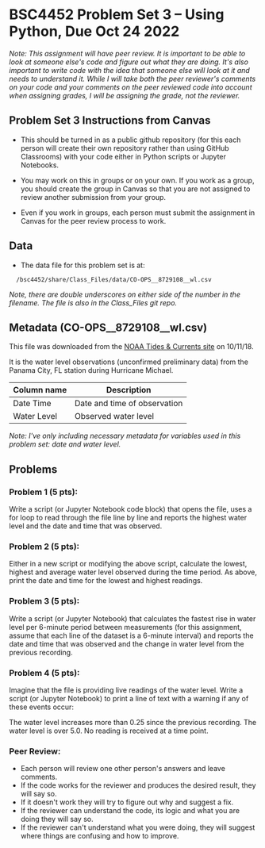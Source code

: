 # BSC4452 Problem Set 3 – Using Python, Due Oct 24 2022

_Note: This assignment will have peer review. It is important to be able to look at someone else's code and figure out what they are doing. It's also important to write code with the idea that someone else will look at it and needs to understand it. While I will take both the peer reviewer's comments on your code and your comments on the peer reviewed code into account when assigning grades, I will be assigning the grade, not the reviewer._

## Problem Set 3 Instructions from Canvas
- This should be turned in as a public github repository (for this each person will create their own repository rather than using GitHub Classrooms) with your code either in Python scripts or Jupyter Notebooks.

- You may work on this in groups or on your own. If you work as a group, you should create the group in Canvas so that you are not assigned to review another submission from your group.

- Even if you work in groups, each person must submit the assignment in Canvas for the peer review process to work.


## Data
- The data file for this problem set is at: 
```
  /bsc4452/share/Class_Files/data/CO-OPS__8729108__wl.csv
```
_Note, there are double underscores on either side of the number in the filename. The file is also in the Class_Files git repo._

## Metadata (CO-OPS__8729108__wl.csv)
This file was downloaded from the [NOAA Tides & Currents site](https://tidesandcurrents.noaa.gov/waterlevels.html?id=8729108&units=standard&bdate=20181009&edate=20181012&timezone=GMT&datum=MLLW&interval=6&action=) on 10/11/18.

It is the water level observations (unconfirmed preliminary data) from the Panama City, FL station during Hurricane Michael.

|Column name | Description|
|------------|------------|
| Date Time | Date and time of observation
|Water Level | Observed water level

_Note: I've only including necessary metadata for variables used in this problem set: date and water level._

## Problems 

### Problem 1 (5 pts):
Write a script (or Jupyter Notebook code block) that opens the file, uses a for loop to read through the file line by line and reports the highest water level and the date and time that was observed.


### Problem 2 (5 pts):
Either in a new script or modifying the above script, calculate the lowest, highest and average water level observed during the time period. As above, print the date and time for the lowest and highest readings. 

 
### Problem 3 (5 pts):
Write a script (or Jupyter Notebook) that calculates the fastest rise in water level per 6-minute period between measurements (for this assignment, assume that each line of the dataset is a 6-minute interval) and reports the date and time that was observed and the change in water level from the previous recording.


### Problem 4 (5 pts):
Imagine that the file is providing live readings of the water level. Write a script (or Jupyter Notebook) to print a line of text with a warning if any of these events occur:

The water level increases more than 0.25 since the previous recording.
The water level is over 5.0.
No reading is received at a time point.
 

### Peer Review:
- Each person will review one other person's answers and leave comments. 
- If the code works for the reviewer and produces the desired result, they will say so.
- If it doesn't work they will try to figure out why and suggest a fix.
- If the reviewer can understand the code, its logic and what you are doing they will say so.
- If the reviewer can't understand what you were doing, they will suggest where things are confusing and how to improve.


